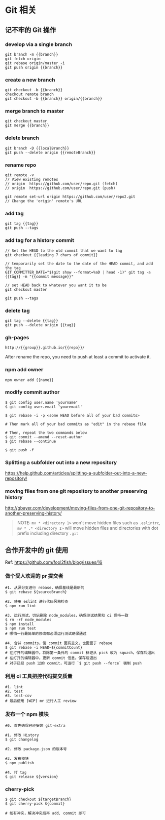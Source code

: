 # Git 相关

## 记不牢的 Git 操作

### develop via a single branch

```
git branch -m {{branch}}
git fetch origin
git rebase origin/master -i
git push origin {{branch}}
```

### create a new branch

```
git checkout -b {{branch}}
checkout remote branch
git checkout -b {{branch}} origin/{{branch}}
```

### merge branch to master

```
git checkout master
git merge {{branch}}
```

### delete branch

```
git branch -D {{localBranch}}
git push --delete origin {{remoteBranch}}
```

### rename repo

```
git remote -v
// View existing remotes
// origin  https://github.com/user/repo.git (fetch)
// origin  https://github.com/user/repo.git (push)

git remote set-url origin https://github.com/user/repo2.git
// Change the 'origin' remote's URL
```

### add tag

```
git tag {{tag}}
git push --tags
```

### add tag for a history commit

```
// Set the HEAD to the old commit that we want to tag
git checkout {{leading 7 chars of commit}}

// temporarily set the date to the date of the HEAD commit, and add the tag
GIT_COMMITTER_DATE="$(git show --format=%aD | head -1)" git tag -a {{tag}} -m "{{commit message}}"

// set HEAD back to whatever you want it to be
git checkout master

git push --tags
```

### delete tag

```
git tag --delete {{tag}}
git push --delete origin {{tag}}
```

### gh-pages

```
http://{{group}}.github.io/{{repo}}/
```

After rename the repo, you need to push at least a commit to activate it.

### npm add owner

```
npm owner add {{name}}
```

### modify commit author

```
$ git config user.name 'yourname'
$ git config user.email 'youremail'

$ git rebase -i -p <some HEAD before all of your bad commits>

# Then mark all of your bad commits as "edit" in the rebase file

# Then, repeat the two commands below
$ git commit --amend --reset-author
$ git rebase --continue

$ git push -f
```

### Splitting a subfolder out into a new repository

https://help.github.com/articles/splitting-a-subfolder-out-into-a-new-repository/

### moving files from one git repository to another preserving history

http://gbayer.com/development/moving-files-from-one-git-repository-to-another-preserving-history/

> NOTE: `mv * <directory 1>` won't move hidden files such as `.eslintrc`, `mv * .* <directory 1>` will move hidden files and directories with dot prefix including directory `.git`




## 合作开发中的 git 使用

Ref: https://github.com/fool2fish/blog/issues/16

### 做个受人欢迎的 pr 提交者

```
#1. 从源分支进行 rebase，确保基线是最新的
$ git rebase ${sourceBranch}

#2. 使用 eslint 进行代码风格检查
$ npm run lint

#3. 运行测试，切记删除 node_modules，确保测试结果和 ci 保持一致
$ rm -rf node_modules
$ npm install
$ npm run test
# 哪怕一行最简单的修改都必须运行测试确保通过

#4. 合并 commits，使 commit 更有意义，也更便于 rebase
$ git rebase -i HEAD~${commitCount}
# 在打开的编辑器中，将除第一条外的 commit 标记从 pick 改为 squash，保存后退出
# 在打开的编辑器中，更新 commit 信息，保存后退出
# 对于已经 push 过的 commit，可运行 `$ git push --force` 强制 push
```

### 利用 ci 工具把控代码提交质量

```
#1. lint
#2. test
#3. test-cov
# 最后使用 [WIP] mr 进行人工 review
```

### 发布一个 npm 模块

```
#0. 首先确保已经安装 git-extra

#1. 修改 History
$ git changelog

#2. 修改 package.json 的版本号

#3. 发布模块
$ npm publish

#4. 打 tag
$ git release ${version}
```

### cherry-pick

```
$ git checkout ${targetBranch}
$ git cherry-pick ${commit}

# 如有冲突，解决冲突后再 add, commit 即可
```
